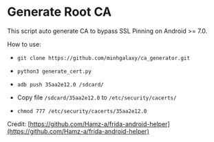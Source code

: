 # Generate Root CA

This script auto generate CA to bypass SSL Pinning on Android >= 7.0.

How to use:

* `git clone https://github.com/minhgalaxy/ca_generator.git`

* `python3 generate_cert.py`

* `adb push 35aa2e12.0 /sdcard/`

* Copy file `/sdcard/35aa2e12.0` to  `/etc/security/cacerts/`

* `chmod 777 /etc/security/cacerts/35aa2e12.0`

Credit: [https://github.com/Hamz-a/frida-android-helper](https://github.com/Hamz-a/frida-android-helper)
